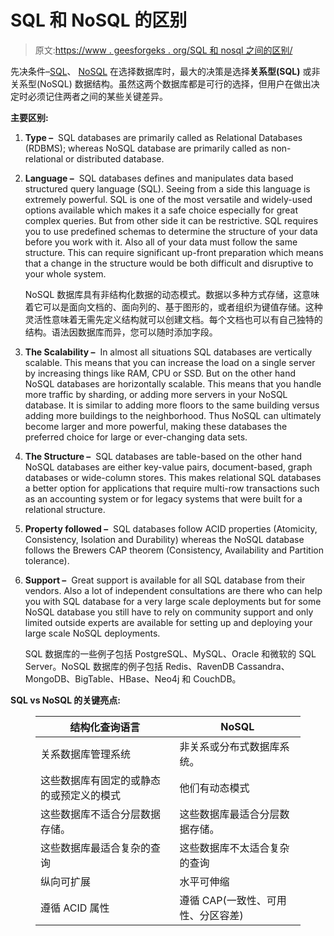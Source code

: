 # SQL 和 NoSQL 的区别

> 原文:[https://www . geesforgeks . org/SQL 和 nosql 之间的区别/](https://www.geeksforgeeks.org/difference-between-sql-and-nosql/)

先决条件–[SQL](https://www.geeksforgeeks.org/sql-tutorial/)、 [NoSQL](https://www.geeksforgeeks.org/introduction-to-nosql/)
在选择数据库时，最大的决策是选择**关系型(SQL)** 或非关系型(NoSQL) 数据结构。虽然这两个数据库都是可行的选择，但用户在做出决定时必须记住两者之间的某些关键差异。

**主要区别:**

1.  **Type –** 
    SQL databases are primarily called as Relational Databases (RDBMS); whereas NoSQL database are primarily called as non-relational or distributed database. 
2.  **Language –** 
    SQL databases defines and manipulates data based structured query language (SQL). Seeing from a side this language is extremely powerful. SQL is one of the most versatile and widely-used options available which makes it a safe choice especially for great complex queries. But from other side it can be restrictive. SQL requires you to use predefined schemas to determine the structure of your data before you work with it. Also all of your data must follow the same structure. This can require significant up-front preparation which means that a change in the structure would be both difficult and disruptive to your whole system. 

    NoSQL 数据库具有非结构化数据的动态模式。数据以多种方式存储，这意味着它可以是面向文档的、面向列的、基于图形的，或者组织为键值存储。这种灵活性意味着无需先定义结构就可以创建文档。每个文档也可以有自己独特的结构。语法因数据库而异，您可以随时添加字段。

3.  **The Scalability –** 
    In almost all situations SQL databases are vertically scalable. This means that you can increase the load on a single server by increasing things like RAM, CPU or SSD. But on the other hand NoSQL databases are horizontally scalable. This means that you handle more traffic by sharding, or adding more servers in your NoSQL database. It is similar to adding more floors to the same building versus adding more buildings to the neighborhood. Thus NoSQL can ultimately become larger and more powerful, making these databases the preferred choice for large or ever-changing data sets. 
4.  **The Structure –** 
    SQL databases are table-based on the other hand NoSQL databases are either key-value pairs, document-based, graph databases or wide-column stores. This makes relational SQL databases a better option for applications that require multi-row transactions such as an accounting system or for legacy systems that were built for a relational structure. 
5.  **Property followed –** 
    SQL databases follow ACID properties (Atomicity, Consistency, Isolation and Durability) whereas the NoSQL database follows the Brewers CAP theorem (Consistency, Availability and Partition tolerance). 
6.  **Support –** 
    Great support is available for all SQL database from their vendors. Also a lot of independent consultations are there who can help you with SQL database for a very large scale deployments but for some NoSQL database you still have to rely on community support and only limited outside experts are available for setting up and deploying your large scale NoSQL deployments. 

    SQL 数据库的一些例子包括 PostgreSQL、MySQL、Oracle 和微软的 SQL Server。NoSQL 数据库的例子包括 Redis、RavenDB Cassandra、MongoDB、BigTable、HBase、Neo4j 和 CouchDB。

**SQL vs NoSQL 的关键亮点:**

<figure class="table">

| 结构化查询语言 | NoSQL |
| --- | --- |
| 关系数据库管理系统 | 非关系或分布式数据库系统。 |
| 这些数据库有固定的或静态的或预定义的模式 | 他们有动态模式 |
| 这些数据库不适合分层数据存储。 | 这些数据库最适合分层数据存储。 |
| 这些数据库最适合复杂的查询 | 这些数据库不太适合复杂的查询 |
| 纵向可扩展 | 水平可伸缩 |
| 遵循 ACID 属性 | 遵循 CAP(一致性、可用性、分区容差) |

</figure>
